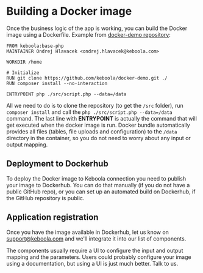 # Building a Docker image

Once the business logic of the app is working, you can build the Docker image using a Dockerfile. Example from [docker-demo repository](https://github.com/keboola/docker-demo):

	FROM keboola:base-php
	MAINTAINER Ondrej Hlavacek <ondrej.hlavacek@keboola.com>
	
	WORKDIR /home
	
	# Initialize 
	RUN git clone https://github.com/keboola/docker-demo.git ./
	RUN composer install --no-interaction

	ENTRYPOINT php ./src/script.php --data=/data

All we need to do is to clone the repository (to get the `/src` folder), run `composer install` and call the `php ./src/script.php --data=/data` command. The last line with **ENTRYPOINT** is actually the command that 
will get executed when the docker image is run. Docker bundle automatically provides all files (tables, file uploads and configuration) to the `/data` directory in the container, so you do not need to worry about any input or output mapping. 

## Deployment to Dockerhub

To deploy the Docker image to Keboola connection you need to publish your image to Dockerhub. You can do that manually (if you do not have a public GitHub repo), or you can set up an automated build on Dockerhub, if the GitHub repository is public.

## Application registration

Once you have the image available in Dockerhub, let us know on [support@keboola.com](mailto:support@keboola.com) and we'll integrate it into our list of components.

The components usually require a UI to configure the input and output mapping and the parameters. Users could probably configure your image using a documentation, but using a UI is just much better. Talk to us.
